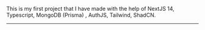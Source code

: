 This is my first project that I have made with the help of NextJS 14, Typescript, MongoDB (Prisma) , AuthJS, Tailwind, ShadCN.


---------------
